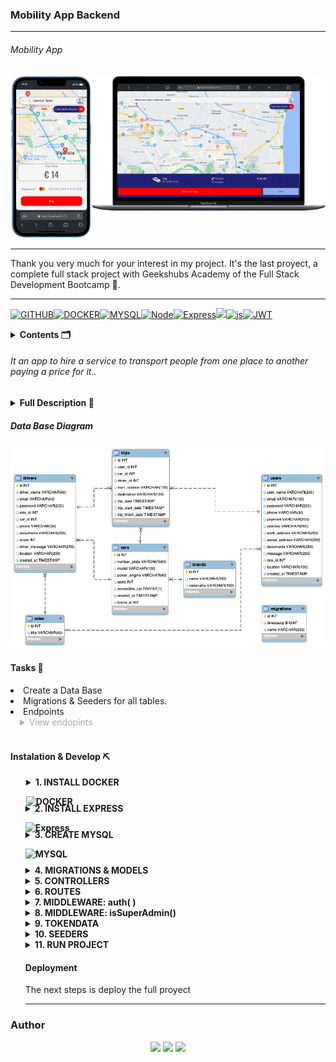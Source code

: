### Mobility App Backend

---

###### Mobility App

<div style="display: flex; justify-content: space-around;">
<center><img style="border-radius:15px; padding:1px; width:100%;"  src="./src/img/demoMovil.png"></center>
<center><img style="border-radius:15px; padding:1px; width:100%;"  src="./src/img/demo.png"></center>
</div>

---

Thank you very much for your interest in my project. It's the last proyect, a complete full stack project with Geekshubs Academy of the Full Stack Development Bootcamp 🚀.

---

<div>

[![GITHUB]][github-url][![DOCKER]][docker-url][![MYSQL]][MYSQL-url][![Node][Node.JS]][Node.JS-url][![Express][Express.js]][Express.js-url]<a href="https://www.typescriptlang.org/"><img src= "https://img.shields.io/badge/TypeScript-007ACC?style=for-the-badge&logo=typescript&logoColor=white"/></a>[![js]][js-url][![JWT]][JWT-url]

[JWT]: https://img.shields.io/badge/JWT-black?style=for-the-badge&logo=JSON%20web%20tokens
[JWT-url]: https://jwt.io/
[Express.js]: https://img.shields.io/badge/express.js-%23404d59.svg?style=for-the-badge&logo=express&logoColor=%2361DAFB
[Express.js-url]: https://expressjs.com/
[Node.JS]: https://img.shields.io/badge/node.js-026E00?style=for-the-badge&logo=node.js&logoColor=white
[Node.JS-url]: https://nextjs.org/
[MYSQL]: https://img.shields.io/badge/mysql-3E6E93?style=for-the-badge&logo=mysql&logoColor=white
[MYSQL-url]: https://www.mysql.com/
[GITHUB]: https://img.shields.io/badge/github-24292F?style=for-the-badge&logo=github&logoColor=white
[github-url]: https://www.github.com/
[GIT]: https://img.shields.io/badge/git-F54D27?style=for-the-badge&logo=git&logoColor=white
[git-url]: https://git-scm.com/
[LINKEDIN]: https://img.shields.io/badge/linkedin-0274B3?style=for-the-badge&logo=linkedin&logoColor=white
[LINKEDIN-url]: https://www.linkedin.com/
[JS]: https://img.shields.io/badge/javascipt-EFD81D?style=for-the-badge&logo=javascript&logoColor=black
[js-url]: https://developer.mozilla.org/es/docs/Web/JavaScript
[DOCKER]: https://img.shields.io/badge/docker-2496ED?style=for-the-badge&logo=docker&logoColor=white
[docker-url]: https://www.docker.com/
[sequelize-url]: https://www.sequelize.org/
[gmail-url]: https://www.gmail.com/

 </div>
<details>
  <summary style="font-weight:bolder" >Contents 🗂️</summary>
  <ol>
    <li><a href="#Full Description">Full Description</a></li>
    <li><a href="#Data Base diagram">Data Base diagram</a></li>
    <li><a href="#Tasks">Tasks</a></li>
    <li><a href="#instalation & Develop">Instalation & Develop</a></li>
    <li><a href="#author">Author / Contact </a></li>
  </ol>
</details>

###### It an app to hire a service to transport people from one place to another paying a price for it..

<details>
  <summary style="font-weight:bolder">Full Description 📝</summary>
  <ol>
Users can register for the application, log in and access it. 
They can search for a destination, choose from different types of cars and make the trip.
 A driver responds to the request and picks up the passenger. 
Once the trip is completed, they can rate the driver.
Users must complete their profile and choose the payment method.
They can also access their trip history.

  </ol>
</details>

##### Data Base Diagram

<!-- <div style="display: flex; justify-content: space-around;">
<center>
</center>
</div> -->

<div style="display: flex; justify-content: space-around;">
<center><img src="./src/img/databaseMobilityApp.png" style="border-radius:15px">
</center>
</div>

#### Tasks 📝

<li> Create a Data Base</li>
<li> Migrations & Seeders for all tables.
<li> Endpoints</li>

<details>
  <summary style="padding-left:15px; color:darkgray"> View endopints</summary>
<ol>

---

<ol style="color:green;font-weight:bolder"> Authentication</ol>

---

<li > Register Users</li>

POST `localhost:5500/auth/register`

<li> Login</li>

POST `https://localhost:5500/auth/login`

---

<li > Register Drivers</li>

POST `localhost:5500/auth/drivers/register`

<li> Login</li>

POST `localhost:5500/auth/drivers/login`

---

<ol style="color:green;font-weight:bolder"> Users</ol>

---

<li> Get All Users with pagination </li>

GET `http://localhost:5500/users`

---

<li> Pagination example </li>

` "url_example_of_pagination":"http://localhost:5500/users?page=2",`

` "url_example_of_pagination1":"http://localhost:5500/users?limit=20",`

`  "url_example_of_pagination2":"http://localhost:5500/users?page=3&limit=15"`

---

<li> Get User Profile</li>

GET `http://localhost:5500/users/profile`

---

<li> Update User Profile</li>

PUT `http://localhost:5500/users/profile`

{
"userName": "Jhon Smith",
"phone": "+3461371436",
"address": "carrer xativa 20",
"payment": "credit"
}

---

<li> Delete User by Id</li>

DELETE `http://localhost:5500/users/:id`

---

<li> Delete one User or more by Id arrays (superAdmin) </li>

DELETE `http://localhost:5500/users`

`{
"usersId" : [4,5,7,5,78,2]
}`

`{
"usersId" : [12]
}`

---

<li> Get Users with search by query </li>

GET `http://localhost:5500/users/search?search=email`

GET `http://localhost:5500/users/search?search=name`

---

<li> Create Trip </li>

POST `http://localhost:5500/trips/`

{
"startLocation": "[39.5102451,-0.4115579]",
"destination": "Valencia, Spain",
"driverId": 3
}

---

<li> Get all Trips (Super_admin) </li>

GET `http://localhost:5500/trips/all`

---

<li> Get my all Trips (TOKEN) </li>

PUT `http://localhost:5500/trips/:id`

---

<li> Get trips by Id (TOKEN) </li>

GET `http://localhost:5500/trips`

---

<li> Update Trip (TOKEN) </li>

PUT `http://localhost:5500/trips/`

{
"tripDate": "2024-05-01 19:00:00",
"trip_id": 23,
"driverId": 4,
"startLocation": "Godella",
"destination":"Palau de Congresos",
"carId":2
}

---

<li> Update Trip by Id (TOKEN) </li>

PUT `http://localhost:5500/trips/:id`

---

<li> Delete Trip by Id (TOKEN) </li>

DELETE `http://localhost:5500/trips/:id`

---

<li> Delete more than one Trips by Id array (superAdmin)  </li>

DELETE `http://localhost:5500/trips`

{
"tripsId" : [4,2,5,6,8,10]
}

{
"tripsId" : [6]
}

---

<li> Get All Drivers with pagination </li>

GET `http://localhost:5500/drivers`

---

<li>Pagination Example</li>

`url_example_of_pagination":"http://localhost:5500/drivers?page=2`

`"url_example_of_pagination1":"http://localhost:5500/drivers?limit=20",`

`"url_example_of_pagination2":"http://localhost:5500/drivers?page=3&limit=15"`

---

<li> Get Driver Profile</li>

GET `http://localhost:5500/drivers/profile`

---

<li> Update Driver Profile</li>

PUT `http://localhost:5500/drivers/profile`

---

<li> Delete Driver by Id</li>

DELETE `http://localhost:5500/drivers/:id`

---

<li> Delete one Driver or more by Id arrays (superAdmin) </li>

DELETE `http://localhost:5500/drivers`

{
"driversId" : [4,5,7,5,78,2]
}

{
"driversId" : [12]
}

---

`All non-public endpoints with corresponding middlewares`

<ol>We can find here the collection of all endpoints in Thunder Client:
You have to open Thunder Client
Go to collections
Import this file:
</ol>
</div>
<br>

`./HTTP/thunder-collection_TAXI APP.json`

---

</ol>

</details>
<br>

#### Instalation & Develop ⛏️

<!-- End previously item -->
<ol>
 <details>
  <summary style="padding-left:1px; font-weight:bolder">1. INSTALL DOCKER

![DOCKER]</summary>

  <ol>
   <li> Install docker and run this command to get a container</li>

`$ docker run --name mysql-exampleName -p 3309:3306 -e MYSQL_ROOT_PASSWORD=1234 -d mysql`

<li>Example</li>

`$ mysql -h localhost -P 3306 -u root -p you will need -h (host), -P (port), -u(username) and -p (password)`

   </ol>
</details>
<!-- End previously item -->

<details>
<summary style="font-weight:bolder;margin-top:-20px" >2. INSTALL EXPRESS

![Express][Express.js]

</summary>
<ol>

`$ npm init `

<li>Run follow command to create "package-lock.json" install node_modules</li>

`$ npm install express --save`

<li>
  Create .gitignore in root and add "./node_modules" , ".env" and ".dist" to
  avoid upload to github repository
</li>
<li>
  <img
    src="https://img.shields.io/badge/TypeScript-007ACC?style=for-the-badge&logo=typescript&logoColor=white"
    style="margin-top: 15px; padding-left: 3px"
  />
</li>

`$ npm install typescript -D`

<li>Create the 'tsconfig.json' file</li>

`$ npx tsc --init`

<li>Install types/express & node</li>

`$ npm install @types/express @types/node -D`

<li>Install dependencies to compile TS (nodemon)</li>

` $ npm install ts-node nodemon -D`

<li style="color:gray;font-weight:thin">
  Create ".env" and ".env.example" file The .env file has the key & value
  credentials to access to the data base. It should not be visible, for this
  reason we add it to .gitingnore. The ".env.example" files have the same
  structure to build your ".env" file on your local
</li>
<li>Put the follow keys in .env file.</li>

```js

PORT =4XXX

#conexion a bd
DB_USER=root
DB_PASSWORD=XXXX
DB_PORT=33XX
DB_HOST=localhost
DB_DATABASE=dataBaseName

# JWT

JWT_SECRET=xxxxxx

```

<br />
<li>
  Install 'dotenv' to added th depencencies and will grab data from the .env
  file
</li>

` $ npm install dotenv`

<li>
  DOTENV - Create the folder "src" with "server.ts" file inside. This the code
  to connect to the server.
</li>

```js
import "dotenv/config"

import { app } from "./app"
import { AppDataSource } from "./database/db"

const PORT = process.env.PORT || 5500

const startServer = () => {
  AppDataSource.initialize()
    .then(() => {
      console.log("database connected")
      app.listen(PORT, () => {
        console.log(`Server is running on port: ${PORT}`)
      })
    })
    .catch((error: any) => {
      console.log("error")
    })
}

startServer()
```

<!-- End previously item -->
<li>We create app.ts file</li>

```js
// links to .env file
import express, { Application } from "express"
import "dotenv/config"
import { authRouter } from "./routes/authRoutes"

// export app function export
const app: Application = express()
// parses response to .json
app.use(express.json())
// testing request
app.get("/healthy", (req, res) => {
  res.status(200).json({
    success: true,
    message: "Server is healthy",
  })
})
// auth Users & Drivers
app.use("/", authRouter) //<-- Route Example
```

<!-- End previously item -->

</ol>
<!-- End previously item -->
</details>
<!-- End previously item -->

<details>
<summary style="font-weight:bolder; margin-top:-20px" >3. CREATE MYSQL

![MYSQL]</summary>

<ol>
<li>Think and rethink the database, avoid redundancy between keys and related tables. Identify primary keys (PK) and foreign keys (FK). Choose the type of value, if it is 'NULL' (not required) or can be 'UNIQUE' fields.
</li>
 <li>Open Mysql Workbench and set up new dataBase connection
</li>

<li>

`$ npm run dev `

---

 </ol>
</details>
<!-- End previously item -->
<details>
  <summary style="font-weight:bolder; margin-top:-5px" >4. MIGRATIONS & MODELS</summary>

- Creating MIGRATIONS [Data Definition Language (DDL): with typeorm]:
  `$ npm run run-migrations`
  `./src/database/migrations`

  <li>It's possible that's need populate with one basic table before continue with the migrations
  go to the point <a href="#11.run--project">11.Run Project</a></li>

- Adding them to `DataSource.migrations` in the `db.ts` file: `Role, User, Driver, Trip, Car, Brand `

- Creating MODELS (entities) [Data Manipulation Language (DML)]

- Adding them to `DataSource.entities` in the `db.ts` file: `Roles, Users, Drivers, Trips, Cars, Brands`

</details>

<details>
  <summary style="font-weight:bolder" >5. CONTROLLERS</summary>

- We create controllers (in a folder on the same level with `package.json`): > `auth, users, drivers, trips`

</details>

<details>
  <summary style="font-weight:bolder" >6. ROUTES</summary>

- We create routes (in `app.ts`) for CRUD (create, read, update and delete) database records for users ,drivers, trips.

</details>

<details>
  <summary style="font-weight:bolder" >7. MIDDLEWARE: auth( )</summary>
  
  - Additionally we need to control access to our data. We will use 'middleware' functions.
  <img src="./src/img/middlewares.png/" style="border-radius:15px;width:50%">

- Auth`(authorization system based on TOKENs) will block anything that should not be seen by the general public. In our case, it only does not affect`register`, `login`and`getServices` (since those are the endpoints accessible without logging in).
- The `auth()` function verifies an encrypted TOKEN created automatically at login. With an active token we have access to other data.
</details>

<details>
  <summary style="font-weight:bolder" >8. MIDDLEWARE: isSuperAdmin()</summary>
  
- We also want to grant special administrative access. With another middleware, the `isSuperAdmin()` function, we control PERMISSIONS.
- The 'superadmin' role would be able to reach all data, while Users would have a more limited reach. More levels can be implemented
</details>

<details>
  <summary style="font-weight:bolder" >9. TOKENDATA</summary>

- For the TOKEN to work, we create a new file `./types/index.d.ts` with the following lines:
  We must add driverId, because in this project we have auth users and auth drivers, and we need both to use tokenData.

  ```js

  export type TokenData = {
  driverId: number
  userId: number
  roleName: string
  }
  declare global {
  namespace Express {
  export interface Request {
  tokenData: TokenData
  }
  }
  }
  ```

  </details>

<details>
  <summary style="font-weight:bolder" >10. SEEDERS</summary>

- In order to check out this project, you'll need to populate the database. We create a seeders.ts file, we use the npm faker library to create fake users, cars and drivers.

`$ npm run seed`

>

</details>

<details>
  <summary style="font-weight:bolder" >11. RUN PROJECT</summary>
  <ol>
  <li>Clone this repository
  </li>
  <li>Run in terminal
  </li>

`$ npm install`

  <li> Conect repository with database</li>

  <li>Run migrations:</li>

`$ npm run run-migrations`

  <li> Run seeders:</li>

`$ npm run seeders`

  <li>Start server:</li>

`$ npm run dev`

---

  </ol>

  <li> - super_admin & random user - Credentials</li>

```

{
"first_name": "Super",
"last_name": "Super"
"email": "super@super.com"
"password": 123456,
"role_id": 3
}

{
"first_name": "user",
"last_name": "user"
"email": "user@user.com"
"password": 123456,
"role_id": 1
}

```

</details>

#### Deployment

<!-- The project is deplyed here: -->

The next steps is deploy the full proyect

---

</ol>

### Author

 <div style="display: flex; justify-content: space-around;">
<center>
<a href = "mailto:ramirolpoblete@gmail.com"><img src="https://img.shields.io/badge/Gmail-C6362C?style=for-the-badge&logo=gmail&logoColor=white" target="_blank"></a> <a href="https://www.linkedin.com/in/ramiropoblete/" target="_blank"><img src="https://img.shields.io/badge/-LinkedIn-%230077B5?style=for-the-badge&logo=linkedin&logoColor=white" target="_blank"></a> <a href = "https://github.com/Ramer8"><img src="https://img.shields.io/badge/GitHub-100000?style=for-the-badge&logo=github&logoColor=white" target="_blank"></a>
</center>
</div>
